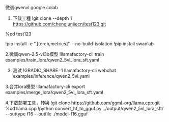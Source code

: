 微调qwenvl
google colab
1. 下载工程
!git clone --depth 1 https://github.com/chengjunjiecn/test123.git

%cd test123

!pip install -e ".[torch,metrics]" --no-build-isolation
!pip install swanlab

2.微调qwen-2.5-vl3b模型
!llamafactory-cli train examples/train_lora/qwen2_5vl_lora_sft.yaml

3. 测试
!GRADIO_SHARE=1 llamafactory-cli webchat examples/inference/qwen2_5vl.yaml

3.合并lora模型
!llamafactory-cli export examples/merge_lora/qwen2_5vl_lora_sft.yaml

4.下载部署工具，转换
!git clone https://github.com/ggml-org/llama.cpp.git
%cd llama.cpp
!python convert_hf_to_gguf.py ../output/qwen2_5vl_lora_sft/ --outtype f16 --outfile ./model-f16.gguf
